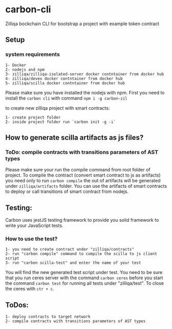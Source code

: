 # carbon-cli

Zilliqa bockchain CLI for bootstrap a project with example token contract

## Setup

### system requirements
    
    1- Docker 
    2- nodejs and npm 
    3- zilliqa/zilliqa-isolated-server docker contntainer from docker hub
    4- zilliqa/devex docker contntainer from docker hub
    5- zilliqa/scilla docker contntainer from docker hub

Please make sure you have installed the nodejs with npm. First you need to install the `carbon cli` with
command `npm i -g carbon-zil`

to create new zilliqa project with smart contracts:

    1- create project folder 
    2- inside project folder run `carbon init -g -i`

## How to generate scilla artifacts as js files?

### ToDo: compile contracts with transitions parameters of AST types

Please make sure your run the compile command from root folder of project. To compile the contract (convert smart
contract to js as artifacts) you need only to run `carbon compile`
the out of artifacts will be generated under `zilliqa/artifacts` folder. You can use the artifacts of smart contracts to deploy
or call transitions of smart contract from nodejs.

## Testing:

Carbon uses jestJS testing framework to provide you solid framework to write your JavaScript tests.

### How to use the test?

    1- you need to create contract under "zilliqa/contracts"
    2- run "carbon compile" command to compile the scilla to js client script 
    3- run "carbon scilla-test" and enter the name of your test

You will find the new generated test script under test. You need to be sure that you run ceres server with the
command `carbon ceres` before you start the command `carbon test` for running all tests under "zilliqa/test". To close
the ceres with `ctr + c`.


## ToDos:
    
    1- deploy contracts to target network
    2- compile contracts with transitions parameters of AST types